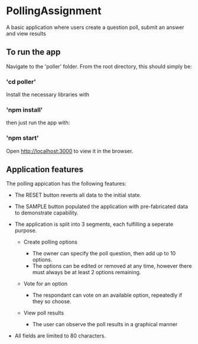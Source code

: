 # PollingAssignment
A basic application where users create a question poll, submit an answer and view results

## To run the app

Navigate to the 'poller' folder.
From the root directory, this should simply be:

### 'cd poller'

Install the necessary libraries with

### 'npm install'

then just run the app with:

### 'npm start'

Open [http://localhost:3000](http://localhost:3000) to view it in the browser.

## Application features

The polling appication has the following features:

- The RESET button reverts all data to the initial state.
- The SAMPLE button populated the application with pre-fabricated data to demonstrate capability.  
- The application is split into 3 segments, each fulfilling a seperate purpose.
    - Create polling options
        - The owner can specify the poll question, then add up to 10 options.
        - The options can be edited or removed at any time, however there must always be at least 2 options remaining.

    - Vote for an option
        - The respondant can vote on an available option, repeatedly if they so choose.

    - View poll results
        - The user can observe the poll results in a graphical manner
        
- All fields are limited to 80 characters.

